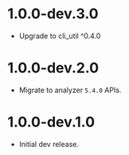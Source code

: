 # 1.0.0-dev.3.0

* Upgrade to cli_util ^0.4.0

# 1.0.0-dev.2.0

* Migrate to analyzer `5.4.0` APIs.

# 1.0.0-dev.1.0

* Initial dev release.
